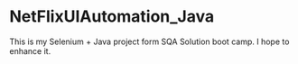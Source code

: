 # NetFlixUIAutomation_Java

This is my Selenium + Java project form SQA Solution boot camp.  I hope to enhance it.
